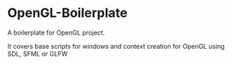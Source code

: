 # OpenGL-Boilerplate
A boilerplate for OpenGL project.

It covers base scripts for windows and context creation for OpenGL using SDL, SFML or GLFW
